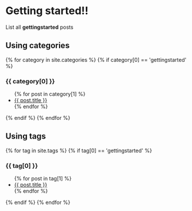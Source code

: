 # Getting started!!

List all **gettingstarted** posts


## Using categories
  
{% for category in site.categories %}
{% if category[0] == 'gettingstarted' %}
  <h3>{{ category[0] }}</h3>
  <ul>
    {% for post in category[1] %}
      <li><a href="{{ post.url }}">{{ post.title }}</a></li>
    {% endfor %}
  </ul>
{% endif %}
{% endfor %}

## Using tags
  
{% for tag in site.tags %}
{% if tag[0] == 'gettingstarted' %}
<h3>{{ tag[0] }}</h3>
<ul>
{% for post in tag[1] %}
<li><a href="{{ post.url }}">{{ post.title }}</a></li>
{% endfor %}
</ul>
{% endif %}
{% endfor %}
